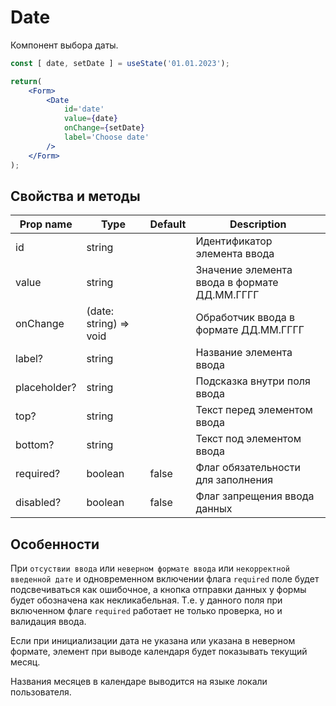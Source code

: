 # Date
Компонент выбора даты.

```jsx
const [ date, setDate ] = useState('01.01.2023');

return(
    <Form>
        <Date
            id='date'
            value={date}
            onChange={setDate}
            label='Choose date'
        />
    </Form>
);
```

## Свойства и методы
|Prop name|Type|Default|Description|
|---------|----|-------|-----------|
|id|string||Идентификатор элемента ввода|
|value|string||Значение элемента ввода в формате ДД.ММ.ГГГГ|
|onChange|(date: string) => void||Обработчик ввода в формате ДД.ММ.ГГГГ|
|label?|string||Название элемента ввода|
|placeholder?|string||Подсказка внутри поля ввода|
|top?|string||Текст перед элементом ввода|
|bottom?|string||Текст под элементом ввода|
|required?|boolean|false|Флаг обязательности для заполнения|
|disabled?|boolean|false|Флаг запрещения ввода данных|

## Особенности
При `отсуствии ввода` или `неверном формате ввода` или `некорректной введенной дате` и одновременном включении флага `required` поле будет подсвечиваться как ошибочное, а кнопка отправки данных у формы будет обозначена как некликабельная. Т.е. у данного поля при включенном флаге `required` работает не только проверка, но и валидация ввода.

Если при инициализации дата не указана или указана в неверном формате, элемент при выводе календаря будет показывать текущий месяц.

Названия месяцев в календаре выводится на языке локали пользователя.
